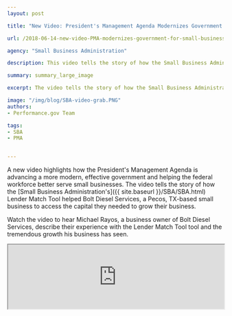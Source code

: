 ```yaml
---
layout: post

title: "New Video: President's Management Agenda Modernizes Government for Small Business Owners"

url: /2018-06-14-new-video-PMA-modernizes-government-for-small-business-owners.md/

agency: "Small Business Administration"

description: This video tells the story of how the Small Business Administration's Lender Match Tool helped Bolt Diesel Services, a Pecos, TX-based small business to access the capital they needed to grow their business.

summary: summary_large_image

excerpt: The video tells the story of how the Small Business Administration's Lender Match Tool helped Bolt Diesel Services, a Pecos, TX-based small business to access the capital they needed to grow their business.

image: "/img/blog/SBA-video-grab.PNG"
authors:
- Performance.gov Team

tags:
- SBA
- PMA


---
```



A new video highlights how the President's Management Agenda is advancing a more modern, effective government and helping the federal workforce better serve small businesses. The video tells the story of how the [Small Business Administration's]({{ site.baseurl }}/SBA/SBA.html) Lender Match Tool helped Bolt Diesel Services, a Pecos, TX-based small business to access the capital they needed to grow their business.

Watch the video to hear Michael Rayos, a business owner of Bolt Diesel Services, describe their experience with the Lender Match Tool tool and the tremendous growth his business has seen.

<div class="videoWrapper">
                <div style="float: center; width: 0px; height: 0px; padding-left: 0px;"></div>
                  <div style="float: center; clear: right"><iframe width="100%" src="https://www.youtube.com/embed/FVR3JW06z_8" frameborder="2" allow="autoplay; encrypted-media" allowfullscreen=""></iframe></div>
              </div>
